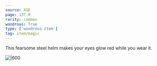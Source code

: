```yaml
---
source: XGE
page: 137.0
rarity: common
wondrous: True
type: ['wondrous item']
tag: item/magic
---
```


This fearsome steel helm makes your eyes glow red while you wear it.


![|600](https://5e.tools/img/items/XGE/Dread%20Helm.png)